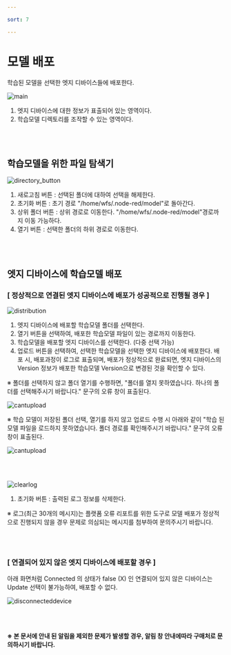 ```yaml
---

sort: 7

---
```




# 모델 배포

학습된 모델을 선택한 엣지 디바이스들에 배포한다.<br/>

![main](images/8.1.main.png)

1. 엣지 디바이스에 대한 정보가 표출되어 있는 영역이다.
2. 학습모델 디렉토리를 조작할 수 있는 영역이다.

<br/><br/>

## 학습모델을 위한 파일 탐색기

![directory_button](images/8.2.directory_button.png)
1. 새로고침 버튼 : 선택된 폴더에 대하여 선택을 해제한다. 
2. 초기화 버튼 : 초기 경로 "/home/wfs/.node-red/model"로 돌아간다.
3. 상위 폴더 버튼 : 상위 경로로 이동한다. "/home/wfs/.node-red/model"경로까지 이동 가능하다. 
4. 열기 버튼 : 선택한 폴더의 하위 경로로 이동한다.

<br/><br/>

## 엣지 디바이스에 학습모델 배포

### [ 정상적으로 연결된 엣지 디바이스에 배포가 성공적으로 진행될 경우 ]

![distribution](images/8.3.distribution.png)

1. 엣지 디바이스에 배포할 학습모델 폴더를 선택한다.
2. 열기 버튼을 선택하여, 배포한 학습모델 파일이 있는 경로까지 이동한다. 
3. 학습모델을 배포할 엣지 디바이스를 선택한다. (다중 선택 가능)
4. 업로드 버튼을 선택하여, 선택한 학습모델을 선택한 엣지 디바이스에 배포한다. 배포 시, 배포과정이 로그로 표출되며, 배포가 정상적으로 완료되면, 엣지 디바이스의 Version 정보가 배포한 학습모델 Version으로 변경된 것을 확인할 수 있다. 

※ 폴더를 선택하지 않고 폴더 열기를 수행하면, "폴더를 열지 못하였습니다. 하나의 폴더를 선택해주시기 바랍니다." 문구의 오류 창이 표출된다.<br/>

![cantupload](images/8.6.2.cannotopenerror.png)

※ 학습 모델이 저장된 폴더 선택, 열기를 하지 않고 업로드 수행 시 아래와 같이 "학습 된 모델 파일을 로드하지 못하였습니다. 폴더 경로를 확인해주시기 바랍니다." 문구의 오류 창이 표출된다.<br/>

![cantupload](images/8.6.cantupload.png)

<br/><br/>

![clearlog](images/8.4.clearlog.png)

1. 초기화 버튼 : 출력된 로그 정보를 삭제한다.

※ 로그(최근 30개의 메시지)는 플랫폼 오류 리포트를 위한 도구로 모델 배포가 정상적으로 진행되지 않을 경우 문제로 의심되는 메시지를 첨부하여 문의주시기 바랍니다.

<br/><br/>

### [ 연결되어 있지 않은 엣지 디바이스에 배포할 경우 ]

아래 화면처럼 Connected 의 상태가 false (X) 인 연결되어 있지 않은 디바이스는 Update 선택이 불가능하여, 배포할 수 없다.<br/>

![disconnecteddevice](images/8.5.disconnecteddevice.png)

<br/><br/>

**※ 본 문서에 안내 된 알림을 제외한 문제가 발생할 경우, 알림 창 안내에따라 구매처로 문의하시기 바랍니다.**